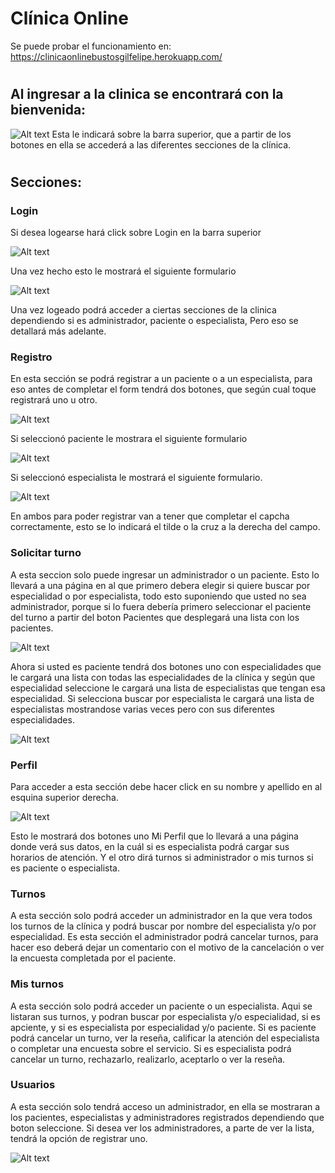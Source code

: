 
# Clínica Online

Se puede probar el funcionamiento en: https://clinicaonlinebustosgilfelipe.herokuapp.com/
#
## Al ingresar a la clinica se encontrará con la bienvenida:
![Alt text](./src/assets/screenshots/bienvenido.png?raw=true)
Esta le indicará sobre la barra superior, que a partir de los botones en ella se accederá a las diferentes secciones de la clínica.

#
## Secciones:
### Login
Si desea logearse hará click sobre Login en la barra superior

![Alt text](./src/assets/screenshots/LoginBoton.png?raw=true)

Una vez hecho esto le mostrará el siguiente formulario

![Alt text](./src/assets/screenshots/loginForm.png?raw=true)

Una vez logeado podrá acceder a ciertas secciones de la clinica dependiendo si es administrador, paciente o especialista, Pero eso se detallará más adelante.
### Registro
En esta sección se podrá registrar a un paciente o a un especialista, para eso antes de completar el form tendrá dos botones, que según cual toque registrará uno u otro.

![Alt text](./src/assets/screenshots/registroBotones.png?raw=true)

Si seleccionó paciente le mostrara el siguiente formulario

![Alt text](./src/assets/screenshots/registroPaciente.png?raw=true)

Si seleccionó especialista le mostrará el siguiente formulario.

![Alt text](./src/assets/screenshots/registroEspecialista.png?raw=true)

En ambos para poder registrar van a tener que completar el capcha correctamente, esto se lo indicará el tilde o la cruz a la derecha del campo.
### Solicitar turno
A esta seccion solo puede ingresar un administrador o un paciente.
Esto lo llevará a una página en al que primero debera elegir si quiere buscar por especialidad o por especialista, todo esto suponiendo que usted no sea administrador, porque si lo fuera debería primero seleccionar el paciente del turno a partir del boton Pacientes que desplegará una lista con los pacientes.

![Alt text](./src/assets/screenshots/solicitarTurnoAdministrador.png?raw=true)

Ahora si usted es paciente tendrá dos botones uno con especialidades que le cargará una lista con todas las especialidades de la clínica y según que especialidad seleccione le cargará una lista de especialistas que tengan esa especialidad.
Si selecciona buscar por especialista le cargará una lista de especialistas mostrandose varias veces pero con sus diferentes especialidades.

![Alt text](./src/assets/screenshots/solicitarTurnoPaciente.png?raw=true)

### Perfil
Para acceder a esta sección debe hacer click en su nombre y apellido en al esquina superior derecha.

![Alt text](./src/assets/screenshots/perfilBoton.png?raw=true)

Esto le mostrará dos botones uno Mi Perfil que lo llevará a una página donde verá sus datos, en la cuál si es especialista podrá cargar sus horarios de atención. Y el otro dirá turnos si administrador o mis turnos si es paciente o especialista.
### Turnos
A esta sección solo podrá acceder un administrador en la que vera todos los turnos de la clínica y podrá buscar por nombre del especialista y/o por especialidad.
Es esta sección el administrador podrá cancelar turnos, para hacer eso deberá dejar un comentario con el motivo de la cancelación o ver la encuesta completada por el paciente.
### Mis turnos
A esta sección solo podrá acceder un paciente o un especialista. Aqui se listaran sus turnos, y podran buscar por especialista y/o especialidad, si es apciente, y si es especialista por especialidad y/o paciente.
Si es paciente podrá cancelar un turno, ver la reseña, calificar la atención del especialista o completar una encuesta sobre el servicio.
Si es especialista podrá cancelar un turno, rechazarlo, realizarlo, aceptarlo o ver la reseña.
### Usuarios
A esta sección solo tendrá acceso un administrador, en ella se mostraran a los pacientes, especialistas y administradores registrados dependiendo que boton seleccione. Si desea ver los administradores, a parte de ver la lista, tendrá la opción de registrar uno.

![Alt text](./src/assets/screenshots/usuariosBotones.png?raw=true)
